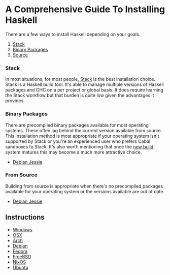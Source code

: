# A Comprehensive Guide To Installing Haskell

There are a few ways to install Haskell depending on your goals.

  1. [Stack](#stack)
  2. [Binary Packages](#binary-packages)
  3. [Source](#from-source)

### Stack

In most situations, for most people, [Stack](https://docs.haskellstack.org/en/stable/README/) is the best installation choice.  Stack is a Haskell build tool.  It's able to manage multiple versions of Haskell packages and GHC on a per project or global basis.  It does require learning the Stack workflow but that burden is quite low given the advantages it provides.

### Binary Packages

There are precompiled binary packages available for most operating systems.  These often lag behind the current version available from source.  This installation method is most appropriate if your operating system isn't supported by Stack or you're an experienced user who prefers Cabal sandboxes to Stack.  It's also worth mentioning that once the [new build](http://ezyang.com/nix-local-build.html) system matures this may become a much more attractive choice.

  * [Debian Jessie](#binary-debian-jessie)

### From Source

Building from source is appropriate when there's no precompiled packages available for your operating system or the versions available are out of date.

  * [Debian Jessie](#source-debian-jessie)


## Instructions

  * [Windows](https://github.com/mgreenly/livecoding/blob/master/install-haskell/WINDOWS.md)
  * [OSX](https://github.com/mgreenly/livecoding/blob/master/install-haskell/OSX.md)
  * [Arch](https://github.com/mgreenly/livecoding/blob/master/install-haskell/ARCH.md)
  * [Debian](https://github.com/mgreenly/livecoding/blob/master/install-haskell/DEBIAN.md)
  * [Fedora](https://github.com/mgreenly/livecoding/blob/master/install-haskell/FEDORA.md)
  * [FreeBSD](https://github.com/mgreenly/livecoding/blob/master/install-haskell/FREEBSD.md)
  * [NixOS](https://github.com/mgreenly/livecoding/blob/master/install-haskell/NIXOS.md)
  * [Ubuntu](https://github.com/mgreenly/livecoding/blob/master/install-haskell/UBUNTU.md)

